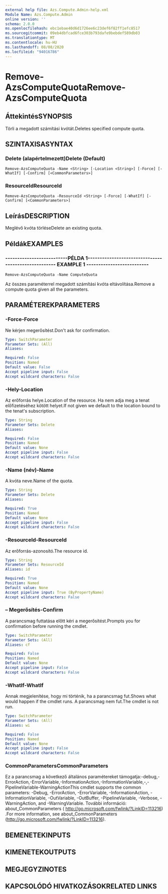 ```yaml
---
external help file: Azs.Compute.Admin-help.xml
Module Name: Azs.Compute.Admin
online version: ''
schema: 2.0.0
ms.openlocfilehash: ebc1ebae40d6d1726ee6c23def6f82ff1efc8517
ms.sourcegitcommit: 09eb4dbfcad6fce303b793dafe9bebdef589db03
ms.translationtype: MT
ms.contentlocale: hu-HU
ms.lasthandoff: 08/08/2020
ms.locfileid: "94016786"
---
```

# <span data-ttu-id="c79aa-101">Remove-AzsComputeQuota</span><span class="sxs-lookup"><span data-stu-id="c79aa-101">Remove-AzsComputeQuota</span></span>

## <span data-ttu-id="c79aa-102">Áttekintés</span><span class="sxs-lookup"><span data-stu-id="c79aa-102">SYNOPSIS</span></span>
<span data-ttu-id="c79aa-103">Törli a megadott számítási kvótát.</span><span class="sxs-lookup"><span data-stu-id="c79aa-103">Deletes specified compute quota.</span></span>

## <span data-ttu-id="c79aa-104">SZINTAXISA</span><span class="sxs-lookup"><span data-stu-id="c79aa-104">SYNTAX</span></span>

### <span data-ttu-id="c79aa-105">Delete (alapértelmezett)</span><span class="sxs-lookup"><span data-stu-id="c79aa-105">Delete (Default)</span></span>
```
Remove-AzsComputeQuota -Name <String> [-Location <String>] [-Force] [-WhatIf] [-Confirm] [<CommonParameters>]
```

### <span data-ttu-id="c79aa-106">ResourceId</span><span class="sxs-lookup"><span data-stu-id="c79aa-106">ResourceId</span></span>
```
Remove-AzsComputeQuota -ResourceId <String> [-Force] [-WhatIf] [-Confirm] [<CommonParameters>]
```

## <span data-ttu-id="c79aa-107">Leírás</span><span class="sxs-lookup"><span data-stu-id="c79aa-107">DESCRIPTION</span></span>
<span data-ttu-id="c79aa-108">Meglévő kvóta törlése</span><span class="sxs-lookup"><span data-stu-id="c79aa-108">Delete an existing quota.</span></span>

## <span data-ttu-id="c79aa-109">Példák</span><span class="sxs-lookup"><span data-stu-id="c79aa-109">EXAMPLES</span></span>

### <span data-ttu-id="c79aa-110">--------------------------PÉLDA 1--------------------------</span><span class="sxs-lookup"><span data-stu-id="c79aa-110">-------------------------- EXAMPLE 1 --------------------------</span></span>
```
Remove-AzsComputeQuota -Name ComputeQuota
```

<span data-ttu-id="c79aa-111">Az összes paraméterrel megadott számítási kvóta eltávolítása.</span><span class="sxs-lookup"><span data-stu-id="c79aa-111">Remove a compute quota given all the parameters.</span></span>

## <span data-ttu-id="c79aa-112">PARAMÉTEREK</span><span class="sxs-lookup"><span data-stu-id="c79aa-112">PARAMETERS</span></span>

### <span data-ttu-id="c79aa-113">-Force</span><span class="sxs-lookup"><span data-stu-id="c79aa-113">-Force</span></span>
<span data-ttu-id="c79aa-114">Ne kérjen megerősítést.</span><span class="sxs-lookup"><span data-stu-id="c79aa-114">Don't ask for confirmation.</span></span>

```yaml
Type: SwitchParameter
Parameter Sets: (All)
Aliases: 

Required: False
Position: Named
Default value: False
Accept pipeline input: False
Accept wildcard characters: False
```

### <span data-ttu-id="c79aa-115">-Hely</span><span class="sxs-lookup"><span data-stu-id="c79aa-115">-Location</span></span>
<span data-ttu-id="c79aa-116">Az erőforrás helye.</span><span class="sxs-lookup"><span data-stu-id="c79aa-116">Location of the resource.</span></span> <span data-ttu-id="c79aa-117">Ha nem adja meg a tenat előfizetéséhez kötött helyet.</span><span class="sxs-lookup"><span data-stu-id="c79aa-117">If not given we default to the location bound to the tenat's subscription.</span></span>

```yaml
Type: String
Parameter Sets: Delete
Aliases: 

Required: False
Position: Named
Default value: None
Accept pipeline input: False
Accept wildcard characters: False
```

### <span data-ttu-id="c79aa-118">-Name (név)</span><span class="sxs-lookup"><span data-stu-id="c79aa-118">-Name</span></span>
<span data-ttu-id="c79aa-119">A kvóta neve.</span><span class="sxs-lookup"><span data-stu-id="c79aa-119">Name of the quota.</span></span>

```yaml
Type: String
Parameter Sets: Delete
Aliases: 

Required: True
Position: Named
Default value: None
Accept pipeline input: False
Accept wildcard characters: False
```

### <span data-ttu-id="c79aa-120">-ResourceId</span><span class="sxs-lookup"><span data-stu-id="c79aa-120">-ResourceId</span></span>
<span data-ttu-id="c79aa-121">Az erőforrás-azonosító.</span><span class="sxs-lookup"><span data-stu-id="c79aa-121">The resource id.</span></span>

```yaml
Type: String
Parameter Sets: ResourceId
Aliases: id

Required: True
Position: Named
Default value: None
Accept pipeline input: True (ByPropertyName)
Accept wildcard characters: False
```

### <span data-ttu-id="c79aa-122">– Megerősítés</span><span class="sxs-lookup"><span data-stu-id="c79aa-122">-Confirm</span></span>
<span data-ttu-id="c79aa-123">A parancsmag futtatása előtt kéri a megerősítést.</span><span class="sxs-lookup"><span data-stu-id="c79aa-123">Prompts you for confirmation before running the cmdlet.</span></span>

```yaml
Type: SwitchParameter
Parameter Sets: (All)
Aliases: cf

Required: False
Position: Named
Default value: None
Accept pipeline input: False
Accept wildcard characters: False
```

### <span data-ttu-id="c79aa-124">-WhatIf</span><span class="sxs-lookup"><span data-stu-id="c79aa-124">-WhatIf</span></span>
<span data-ttu-id="c79aa-125">Annak megjelenítése, hogy mi történik, ha a parancsmag fut.</span><span class="sxs-lookup"><span data-stu-id="c79aa-125">Shows what would happen if the cmdlet runs.</span></span>
<span data-ttu-id="c79aa-126">A parancsmag nem fut.</span><span class="sxs-lookup"><span data-stu-id="c79aa-126">The cmdlet is not run.</span></span>

```yaml
Type: SwitchParameter
Parameter Sets: (All)
Aliases: wi

Required: False
Position: Named
Default value: None
Accept pipeline input: False
Accept wildcard characters: False
```

### <span data-ttu-id="c79aa-127">CommonParameters</span><span class="sxs-lookup"><span data-stu-id="c79aa-127">CommonParameters</span></span>
<span data-ttu-id="c79aa-128">Ez a parancsmag a következő általános paramétereket támogatja:-debug,-ErrorAction,-ErrorVariable,-InformationAction,-InformationVariable,-,-PipelineVariable-WarningAction</span><span class="sxs-lookup"><span data-stu-id="c79aa-128">This cmdlet supports the common parameters: -Debug, -ErrorAction, -ErrorVariable, -InformationAction, -InformationVariable, -OutVariable, -OutBuffer, -PipelineVariable, -Verbose, -WarningAction, and -WarningVariable.</span></span> <span data-ttu-id="c79aa-129">További információ: about_CommonParameters ( http://go.microsoft.com/fwlink/?LinkID=113216) .</span><span class="sxs-lookup"><span data-stu-id="c79aa-129">For more information, see about_CommonParameters (http://go.microsoft.com/fwlink/?LinkID=113216).</span></span>

## <span data-ttu-id="c79aa-130">BEMENETEK</span><span class="sxs-lookup"><span data-stu-id="c79aa-130">INPUTS</span></span>

## <span data-ttu-id="c79aa-131">KIMENETEK</span><span class="sxs-lookup"><span data-stu-id="c79aa-131">OUTPUTS</span></span>

## <span data-ttu-id="c79aa-132">MEGJEGYZI</span><span class="sxs-lookup"><span data-stu-id="c79aa-132">NOTES</span></span>

## <span data-ttu-id="c79aa-133">KAPCSOLÓDÓ HIVATKOZÁSOK</span><span class="sxs-lookup"><span data-stu-id="c79aa-133">RELATED LINKS</span></span>

